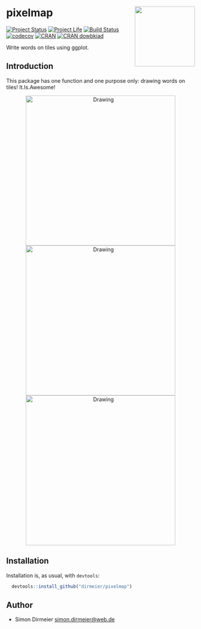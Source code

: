 # pixelmap <img src="https://rawgit.com/dirmeier/pixelmap/master/inst/fig/pixelmap.png" align="right" width="160px"/>

[![Project Status](http://www.repostatus.org/badges/latest/concept.svg)](http://www.repostatus.org/#concept)
[![Project Life](https://img.shields.io/badge/lifecycle-experimental-orange.svg)](https://www.tidyverse.org/lifecycle/#experimental)
[![Build Status](https://travis-ci.org/dirmeier/pixelmap.svg?branch=master)](https://travis-ci.org/dirmeier/pixelmap)
[![codecov](https://codecov.io/gh/dirmeier/pixelmap/branch/master/graph/badge.svg)](https://codecov.io/gh/dirmeier/pixelmap)
[![CRAN](http://www.r-pkg.org/badges/version/pixelmap)](https://cran.r-project.org/package=pixelmap) 
[![CRAN dowbkiad](http://cranlogs.r-pkg.org/badges/pixelmap)](https://cran.r-project.org/package=pixelmap) 

Write words on tiles using ggplot.

## Introduction

This package has one function and one purpose only: drawing words on tiles! It.Is.Awesome!

<div align="center">
  <img src="https://rawgit.com/dirmeier/pixelmap/master/_fig/oh_yeah.png" alt="Drawing" width="400px" />
</div>
<div align="center">  
  <img src="https://rawgit.com/dirmeier/pixelmap/master/_fig/heaven.png" alt="Drawing" width="400px" />
</div>
<div align="center">
  <img src="https://rawgit.com/dirmeier/pixelmap/master/_fig/useful.png" alt="Drawing" width="400px" />
</div>

## Installation

Installation is, as usual, with `devtools`:

```R
  devtools::install_github("dirmeier/pixelmap")
```

## Author

* Simon Dirmeier <a href="mailto:simon.dirmeier@web.de">simon.dirmeier@web.de</a>
